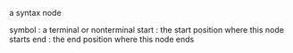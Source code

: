 a syntax node 

symbol : a terminal or nonterminal
start : the start position where this node starts
end : the end position where this node ends 
